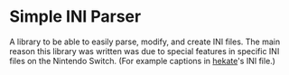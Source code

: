 # Simple INI Parser

A library to be able to easily parse, modify, and create INI files. The main reason this library was written was due to special features in specific INI files on the Nintendo Switch. (For example captions in [hekate](https://github.com/CTCaer/hekate)'s INI file.)

